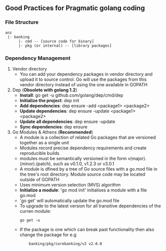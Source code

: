 ## Good Practices for Pragmatic golang coding

### File Structure
    anz 
     |- banking
          |- cmd -- [source code for binary]
          |- pkg (or internal) -- [library packages]

### Dependency Management
1. Vendor directory
    * You can add your dependency packages in vendor directory and upload it to source control. Go will use the packages from this vendor directory instead of using the one available in GOPATH
2. Dep (**Obsolete with golang 1.2**)
    * **Install**: go get -u github.com/golang/dep/cmd/dep
    * **Initialize the project**: dep init
    * **Add dependencies**: dep ensure -add \<package1> \<package2>
    * **Update dependencies**: dep ensure -update \<package1> \<package2>
    * **Update all dependencies**: dep ensure -update
    * **Sync dependencies**: dep ensure
3. Go Modules & Athens (**Recommended**)
    * A module is a collection of related Go packages that are versioned together as a single unit
    * Modules record precise dependency requirements and create reproducible builds
    * modules must be semantically versioned in the form v(major).(minor).(patch), such as v0.1.0, v1.2.3 or v3.0.1
    * A module is dfined by a tree of Go source files with a go.mod file in the tree's root directory. Module source code may be located outside of GOPATH
    * Uses minimum version selection (MVS) algorithm
    * **Initialize a module**: 'go mod init' initialises a module with a file go.mod
    * 'go get' will automatically update the go.mod file
    * To upgrade to the latest version for all transitive dependencies of the curren module:
        ```
        go get -u
        ```
    * If the package is one which can break past functionality then also change the package for e.g
        ``` banking/pkg/corebanking v1.0.0
            banking/pkg/corebanking/v2 v2.0.0
        ```

